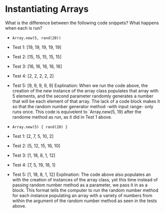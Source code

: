 # Instantiating Arrays

What is the difference between the following code snippets?  What happens when each is run?

- `Array.new(5, rand(20))`
- Test 1: [19, 19, 19, 19, 19]
- Test 2: [15, 15, 15, 15, 15]
- Test 3: [16, 16, 16, 16, 16]
- Test 4: [2, 2, 2, 2, 2]
- Test 5: [9, 9, 9, 9, 9]
Explination: When we run the code above, the creation of the new instance of the array class populates that array with 5 elements, and the second parameter randomly generates a number that will be each element of that array.  The lack of a code block makes it so that the random number generator method -with input range- only runs once.  This code is equivelent to `Array.new(5, 19) after the randome method as run, as it did in Test 1 above.

- `Array.new(5) { rand(20) }`
- Test 1: [2, 7, 5, 10, 2]
- Test 2: [5, 12, 15, 16, 10]
- Test 3: [1, 18, 8, 1, 12]
- Test 4: [7, 5, 19, 18, 1]
- Test 5: [1, 18, 8, 1, 12]
Explination: The code above also populates an with the creation of instances of the array class, yet this time instead of passing random number method as a parameter, we pass it in as a block.  This format tells the computer to run the random number method for each instance populating an array with a variety of numbers from within the argument of the random number method as seen in the tests above.
